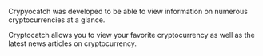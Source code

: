 Crypyocatch was developed to be able to view information on numerous cryptocurrencies at a glance.

Cryptocatch allows you to view your favorite cryptocurrency as well as the latest news articles on cryptocurrency.
